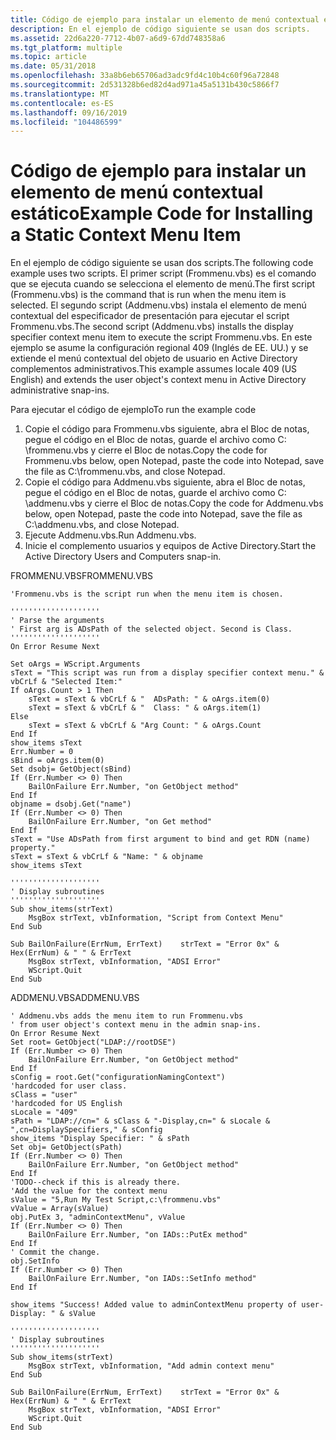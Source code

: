 ```yaml
---
title: Código de ejemplo para instalar un elemento de menú contextual estático
description: En el ejemplo de código siguiente se usan dos scripts.
ms.assetid: 22d6a220-7712-4b07-a6d9-67dd748358a6
ms.tgt_platform: multiple
ms.topic: article
ms.date: 05/31/2018
ms.openlocfilehash: 33a8b6eb65706ad3adc9fd4c10b4c60f96a72848
ms.sourcegitcommit: 2d531328b6ed82d4ad971a45a5131b430c5866f7
ms.translationtype: MT
ms.contentlocale: es-ES
ms.lasthandoff: 09/16/2019
ms.locfileid: "104486599"
---
```

# <a name="example-code-for-installing-a-static-context-menu-item"></a><span data-ttu-id="a770e-103">Código de ejemplo para instalar un elemento de menú contextual estático</span><span class="sxs-lookup"><span data-stu-id="a770e-103">Example Code for Installing a Static Context Menu Item</span></span>

<span data-ttu-id="a770e-104">En el ejemplo de código siguiente se usan dos scripts.</span><span class="sxs-lookup"><span data-stu-id="a770e-104">The following code example uses two scripts.</span></span> <span data-ttu-id="a770e-105">El primer script (Frommenu.vbs) es el comando que se ejecuta cuando se selecciona el elemento de menú.</span><span class="sxs-lookup"><span data-stu-id="a770e-105">The first script (Frommenu.vbs) is the command that is run when the menu item is selected.</span></span> <span data-ttu-id="a770e-106">El segundo script (Addmenu.vbs) instala el elemento de menú contextual del especificador de presentación para ejecutar el script Frommenu.vbs.</span><span class="sxs-lookup"><span data-stu-id="a770e-106">The second script (Addmenu.vbs) installs the display specifier context menu item to execute the script Frommenu.vbs.</span></span> <span data-ttu-id="a770e-107">En este ejemplo se asume la configuración regional 409 (Inglés de EE. UU.) y se extiende el menú contextual del objeto de usuario en Active Directory complementos administrativos.</span><span class="sxs-lookup"><span data-stu-id="a770e-107">This example assumes locale 409 (US English) and extends the user object's context menu in Active Directory administrative snap-ins.</span></span>

<span data-ttu-id="a770e-108">Para ejecutar el código de ejemplo</span><span class="sxs-lookup"><span data-stu-id="a770e-108">To run the example code</span></span>

1.  <span data-ttu-id="a770e-109">Copie el código para Frommenu.vbs siguiente, abra el Bloc de notas, pegue el código en el Bloc de notas, guarde el archivo como C: \\frommenu.vbs y cierre el Bloc de notas.</span><span class="sxs-lookup"><span data-stu-id="a770e-109">Copy the code for Frommenu.vbs below, open Notepad, paste the code into Notepad, save the file as C:\\frommenu.vbs, and close Notepad.</span></span>
2.  <span data-ttu-id="a770e-110">Copie el código para Addmenu.vbs siguiente, abra el Bloc de notas, pegue el código en el Bloc de notas, guarde el archivo como C: \\addmenu.vbs y cierre el Bloc de notas.</span><span class="sxs-lookup"><span data-stu-id="a770e-110">Copy the code for Addmenu.vbs below, open Notepad, paste the code into Notepad, save the file as C:\\addmenu.vbs, and close Notepad.</span></span>
3.  <span data-ttu-id="a770e-111">Ejecute Addmenu.vbs.</span><span class="sxs-lookup"><span data-stu-id="a770e-111">Run Addmenu.vbs.</span></span>
4.  <span data-ttu-id="a770e-112">Inicie el complemento usuarios y equipos de Active Directory.</span><span class="sxs-lookup"><span data-stu-id="a770e-112">Start the Active Directory Users and Computers snap-in.</span></span>

<span data-ttu-id="a770e-113">FROMMENU.VBS</span><span class="sxs-lookup"><span data-stu-id="a770e-113">FROMMENU.VBS</span></span>


```VB
'Frommenu.vbs is the script run when the menu item is chosen.
 
''''''''''''''''''''
' Parse the arguments
' First arg is ADsPath of the selected object. Second is Class.
''''''''''''''''''''
On Error Resume Next
 
Set oArgs = WScript.Arguments
sText = "This script was run from a display specifier context menu." & vbCrLf & "Selected Item:"
If oArgs.Count > 1 Then
    sText = sText & vbCrLf & "  ADsPath: " & oArgs.item(0)
    sText = sText & vbCrLf & "  Class: " & oArgs.item(1)
Else
    sText = sText & vbCrLf & "Arg Count: " & oArgs.Count
End If
show_items sText
Err.Number = 0
sBind = oArgs.item(0)
Set dsobj= GetObject(sBind)
If (Err.Number <> 0) Then
    BailOnFailure Err.Number, "on GetObject method"
End If
objname = dsobj.Get("name")
If (Err.Number <> 0) Then
    BailOnFailure Err.Number, "on Get method"
End If
sText = "Use ADsPath from first argument to bind and get RDN (name) property."
sText = sText & vbCrLf & "Name: " & objname
show_items sText
 
''''''''''''''''''''
' Display subroutines
''''''''''''''''''''
Sub show_items(strText)
    MsgBox strText, vbInformation, "Script from Context Menu"
End Sub
 
Sub BailOnFailure(ErrNum, ErrText)    strText = "Error 0x" & Hex(ErrNum) & " " & ErrText
    MsgBox strText, vbInformation, "ADSI Error"
    WScript.Quit
End Sub
```



<span data-ttu-id="a770e-114">ADDMENU.VBS</span><span class="sxs-lookup"><span data-stu-id="a770e-114">ADDMENU.VBS</span></span>


```VB
' Addmenu.vbs adds the menu item to run Frommenu.vbs 
' from user object's context menu in the admin snap-ins.
On Error Resume Next
Set root= GetObject("LDAP://rootDSE")
If (Err.Number <> 0) Then
    BailOnFailure Err.Number, "on GetObject method"
End If
sConfig = root.Get("configurationNamingContext")
'hardcoded for user class.
sClass = "user"
'hardcoded for US English
sLocale = "409"
sPath = "LDAP://cn=" & sClass & "-Display,cn=" & sLocale & ",cn=DisplaySpecifiers," & sConfig
show_items "Display Specifier: " & sPath
Set obj= GetObject(sPath)
If (Err.Number <> 0) Then
    BailOnFailure Err.Number, "on GetObject method"
End If
'TODO--check if this is already there.
'Add the value for the context menu
sValue = "5,Run My Test Script,c:\frommenu.vbs"
vValue = Array(sValue)
obj.PutEx 3, "adminContextMenu", vValue
If (Err.Number <> 0) Then
    BailOnFailure Err.Number, "on IADs::PutEx method"
End If
' Commit the change.
obj.SetInfo
If (Err.Number <> 0) Then
    BailOnFailure Err.Number, "on IADs::SetInfo method"
End If
 
show_items "Success! Added value to adminContextMenu property of user-Display: " & sValue
 
''''''''''''''''''''
' Display subroutines
''''''''''''''''''''
Sub show_items(strText)
    MsgBox strText, vbInformation, "Add admin context menu"
End Sub
 
Sub BailOnFailure(ErrNum, ErrText)    strText = "Error 0x" & Hex(ErrNum) & " " & ErrText
    MsgBox strText, vbInformation, "ADSI Error"
    WScript.Quit
End Sub
```



 

 




